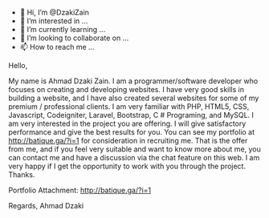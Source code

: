 - 👋 Hi, I’m @DzakiZain
- 👀 I’m interested in ...
- 🌱 I’m currently learning ...
- 💞️ I’m looking to collaborate on ...
- 📫 How to reach me ...

<!---
DzakiZain/DzakiZain is a ✨ special ✨ repository because its `README.md` (this file) appears on your GitHub profile.
You can click the Preview link to take a look at your changes.
--->
Hello,

My name is Ahmad Dzaki Zain. I am a programmer/software developer who focuses on creating and developing websites.
I have very good skills in building a website, and I have also created several websites for some of my premium / professional clients.
I am very familiar with PHP, HTML5, CSS, Javascript, Codeigniter, Laravel, Bootstrap, C # Programing, and MySQL. I am very interested in the project you are offering.
I will give satisfactory performance and give the best results for you. You can see my portfolio at http://batique.ga/?i=1 for consideration in recruiting me.
That is the offer from me, and if you feel very suitable and want to know more about me, you can contact me and have a discussion via the chat feature on this web.
I am very happy if I get the opportunity to work with you through the project. Thanks.

Portfolio Attachment: http://batique.ga/?i=1

Regards,
Ahmad Dzaki
